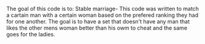 The goal of this code is to:
Stable marriage- This code was written to match a cartain man with a certain woman based on the prefered ranking they had for one another.
The goal is to have a set that doesn't have any man that likes the other mens woman better than his owm to cheat and the same goes for the 
ladies.
